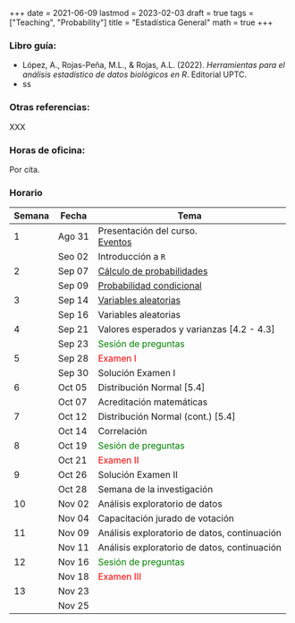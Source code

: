 +++
date      = 2021-06-09
lastmod   = 2023-02-03
draft     = true
tags      = ["Teaching", "Probability"]
title     = "Estadística General"
math      = true
+++

### Libro guía:

+ López, A., Rojas-Peña, M.L., & Rojas, A.L. (2022). *Herramientas para el análisis estadístico de datos biológicos en R*. Editorial UPTC.
+ ss

### Otras referencias:

XXX


### Horas de oficina: 

Por cita.

### Horario

Semana | Fecha | Tema |
---| ---| --- |
1  | Ago 31 | Presentación del curso. <br> [Eventos](https://bookdown.org/bkrauth/BOOK/probability-and-random-events.html#outcomes-and-events) |
&nbsp; | Seo 02 | Introducción a `R`  |
2  | Sep 07 | [Cálculo de probabilidades](https://bookdown.org/bkrauth/BOOK/probability-and-random-events.html#probabilities) |
&nbsp; | Sep 09 | [Probabilidad condicional](https://bookdown.org/bkrauth/BOOK/probability-and-random-events.html#related-events) |
3  | Sep 14 | [Variables aleatorias](https://bookdown.org/bkrauth/BOOK/random-variables.html) |
&nbsp; | Sep 16 | Variables aleatorias |
4  | Sep 21 | Valores esperados y varianzas [4.2 - 4.3] |
&nbsp; | Sep 23 | <font color="green">Sesión de preguntas</font>  |
5  | Sep 28 |  <font color="red">Examen I</font>  |
&nbsp; | Sep 30 | Solución Examen I |
6  | Oct 05 |  Distribución Normal [5.4] |
&nbsp; | Oct 07 | Acreditación matemáticas |
7  | Oct 12 |  Distribución Normal (cont.) [5.4] |
&nbsp; | Oct 14 | Correlación |
8  | Oct 19 |  <font color="green">Sesión de preguntas</font>  |
&nbsp; | Oct 21 | <font color="red">Examen II</font> |
9 | Oct 26 | Solución Examen II |
&nbsp; | Oct 28 | Semana de la investigación |
10 | Nov 02 | Análisis exploratorio de datos |
&nbsp; | Nov 04 | Capacitación jurado de votación |
11 | Nov 09 | Análisis exploratorio de datos, continuación |
&nbsp; | Nov 11 | Análisis exploratorio de datos, continuación |
12 | Nov 16 | <font color="green">Sesión de preguntas</font> |
&nbsp; | Nov 18 | <font color="red">Examen III</font> |
13 | Nov 23 | |
&nbsp; | Nov 25 |  |


<!--
### Código Noviembre 2

```{r}
library(tidyverse)
library(knitr)
library(wooldridge)
library(kableExtra)

data('ceosal1')

```

### Código Septiembre 9

```{r}

## Si ya está instalada  la librería tidyverse:
# install.packages(c("wooldridge","knitr","kableExtra"))

## De otro modo:
# install.packages(c("wooldridge","knitr","kableExtra","tidyverse"))


library(tidyverse)
library(knitr)
library(wooldridge)
library(kableExtra)

data(alcohol)

alcohol$abuse = factor(alcohol$abuse, labels = c("No alcohólico","Alcohólico"))


#  Tabla de frecuencias abuso de alcohol
table(alcohol$abuse)


# Diagrama de barras

ggplot(alcohol, aes(x= abuse)) +
  geom_bar() +
  labs(x="Abuso de alcohol", y="Frecuencia")


#  Tabla de frecuencias relativas abuso de alcohol
prop.table(table(alcohol$abuse))

tAlcohol = round(prop.table(table(alcohol$abuse)),3)


## Tabla de contingencia abuso de alcohol vs padre alcohólico

AlcPadre = table(alcohol$fathalc, alcohol$abuse)

# Impresión en pantalla con diferentes formatos

kable(AlcPadre, "pipe")

prop.table(AlcPadre) %>%
  kable("html", col.names = c("No", "Sí"), digits = 2) %>%
  kable_styling("striped", full_width = F) %>%
  add_header_above(c("","Abusa del alcohol"=2))


## Diagrama de barras agrupadas


AlcPadre = alcohol %>%
  group_by(fathalc,abuse) %>%
  summarize(f = n()/9822)


AlcPadre = alcohol %>%
  group_by(fathalc,abuse) %>%
  summarize(f = n()) %>%
  group_by(fathalc) %>%
  summarize(abuse, p = f/sum(f))



ggplot(AlcPadre, aes(x = factor(fathalc, labels = c("No","Sí")), y = p, fill= abuse)) +
  geom_bar(stat = "identity", position = "dodge2") +
  labs(x="Padre alcohólico", y="Frecuencia", fill = "Abuso de alcohol")


ggplot(AlcPadre, aes(x = factor(fathalc, labels = c("No","Sí")), y = p, fill= abuse)) +
  geom_bar(stat = "identity", position = "dodge2") +
  labs(x="Padre alcohólico", y="Frecuencia", fill = "Abuso de alcohol") +
  theme(legend.position = "bottom")
  
ggplot(AlcPadre, aes(x = factor(fathalc, labels = c("No","Sí")), y = p, fill= abuse)) +
  geom_bar(stat = "identity", position = "dodge2") + 
  scale_fill_manual(values=c("#003399", "#336600")) +
  labs(x="Padre alcohólico", y="Frecuencia", fill = "Abuso de alcohol") +
  theme(legend.position = "bottom")
  
```

### Código Septiembre 2

```{r}
# install.packages("readxl")
# install.packages("tidyverse")

library(readxl)
library(tidyverse)

# Lectura de la base de datos
Can  = read_excel('CanEmpNov20.xlsx',1)

# Cálculo de la proporción de desempleados por provincia
Can = Can %>% mutate(PorcDesempleado = Unemployed/Population)

# Cálculo de la población total y total de desempleados
Can %>% summarise(Pob = sum(Population), Desempleo = sum(Unemployed))

# Proporción de desempleados
1735100/31275600
```



<font color="red">Sesión de preguntas</font> 

### Libro guía:

Pishro-Nik, H. (2014) *Introduction to Probability, Statistics, and Random Processes*. Kappa Research, LLC. <br>
Disponible *online* en la dirección: https://www.probabilitycourse.com

### Otras referencias:

+ Bertsekas, D. P. y Tsitsklis, J. N. (2002). *Introduction to Probability*. Athena Scientific.
+ Blanco, L. (2008). *Probabilidad*. Editorial UNAL.
+ Ross, S. M. (2014). *Introduction to Probability Models*. Academic press.

### Contenidos mínimos

+ **Unidad 1. Espacios muestrales y probabilidad.** Axiomas de probabilidad. Probabilidad condicional, teorema de la probabilidad total. Independencia. Conteo.
+ **Unidad 2. Variables aleatorias discretas.** Funciones de masa de probabilidad.  Valor esperado. 
+ **Unidad 3. Variables aleatorias continuas.** Funciones de densidad. Funciones de variables aleatorias. Funciones conjuntas. Sumas de variables aleatorias.
+ **Unidad 4. Convergencia**
+ **Unidad 5. Análisis Exploratorio de Datos**

### Evaluación

Para el primer 50 se hará un examen con un peso del 50% y dos talleres con un peso del 40%. Para el segundo 50 se harán dos exámenes con un peso del 90%. El examen con mejor nota valdrá 50% y el otro 40%.

El 10% restante corresponde a participación. Esta participación será evaluada de dos formas. La primera correponde a la participación haciendo preguntas y contestando preguntas durante la clase. La segunda corresponde a un trabajo que hará cada estudiante individualmente el lunes anterior a cada examen. Este trabajo consiste en crear una pregunta de selección múltiple del material a evaluar en el examen. Toda las entregas deben hacerse a tiempo, ya que no se aceptará material después de la hora de entrega establecida. Además, se debe entregar un archivo en formato markdown. **NO** se aceptan archivos en ningún otro formato.

### Enlace encuentros sincrónicos

meet.google.com/int-sgza-foi


### Horas de oficina: 

Por cita.
-->
